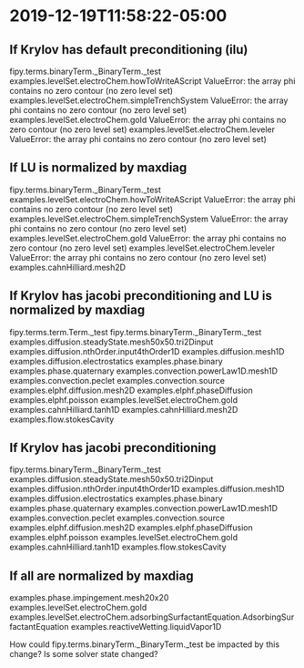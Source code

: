 2019-12-19T11:58:22-05:00
=========================

If Krylov has default preconditioning (ilu)
-------------------------------------------

fipy.terms.binaryTerm._BinaryTerm._test
examples.levelSet.electroChem.howToWriteAScript
  ValueError: the array phi contains no zero contour (no zero level set)
examples.levelSet.electroChem.simpleTrenchSystem
  ValueError: the array phi contains no zero contour (no zero level set)
examples.levelSet.electroChem.gold
  ValueError: the array phi contains no zero contour (no zero level set)
examples.levelSet.electroChem.leveler
  ValueError: the array phi contains no zero contour (no zero level set)
  
If LU is normalized by maxdiag
------------------------------

fipy.terms.binaryTerm._BinaryTerm._test
examples.levelSet.electroChem.howToWriteAScript
  ValueError: the array phi contains no zero contour (no zero level set)
examples.levelSet.electroChem.simpleTrenchSystem
  ValueError: the array phi contains no zero contour (no zero level set)
examples.levelSet.electroChem.gold
  ValueError: the array phi contains no zero contour (no zero level set)
examples.levelSet.electroChem.leveler
  ValueError: the array phi contains no zero contour (no zero level set)
examples.cahnHilliard.mesh2D

If Krylov has jacobi preconditioning and LU is normalized by maxdiag
--------------------------------------------------------------------

fipy.terms.term.Term._test
fipy.terms.binaryTerm._BinaryTerm._test
examples.diffusion.steadyState.mesh50x50.tri2Dinput
examples.diffusion.nthOrder.input4thOrder1D
examples.diffusion.mesh1D
examples.diffusion.electrostatics
examples.phase.binary
examples.phase.quaternary
examples.convection.powerLaw1D.mesh1D
examples.convection.peclet
examples.convection.source
examples.elphf.diffusion.mesh2D
examples.elphf.phaseDiffusion
examples.elphf.poisson
examples.levelSet.electroChem.gold
examples.cahnHilliard.tanh1D
examples.cahnHilliard.mesh2D
examples.flow.stokesCavity

If Krylov has jacobi preconditioning
------------------------------------

fipy.terms.binaryTerm._BinaryTerm._test
examples.diffusion.steadyState.mesh50x50.tri2Dinput
examples.diffusion.nthOrder.input4thOrder1D
examples.diffusion.mesh1D
examples.diffusion.electrostatics
examples.phase.binary
examples.phase.quaternary
examples.convection.powerLaw1D.mesh1D
examples.convection.peclet
examples.convection.source
examples.elphf.diffusion.mesh2D
examples.elphf.phaseDiffusion
examples.elphf.poisson
examples.levelSet.electroChem.gold
examples.cahnHilliard.tanh1D
examples.flow.stokesCavity

If all are normalized by maxdiag
--------------------------------

examples.phase.impingement.mesh20x20
examples.levelSet.electroChem.gold
examples.levelSet.electroChem.adsorbingSurfactantEquation.AdsorbingSurfactantEquation
examples.reactiveWetting.liquidVapor1D

How could fipy.terms.binaryTerm._BinaryTerm._test be impacted by this 
change? Is some solver state changed?
